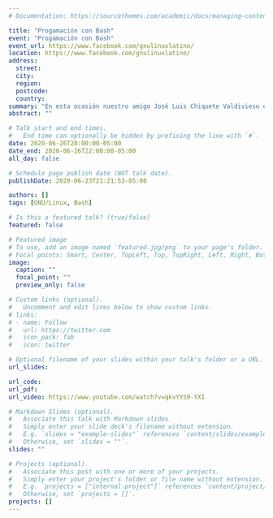 ```yaml
---
# Documentation: https://sourcethemes.com/academic/docs/managing-content/

title: "Progamación con Bash"
event: "Progamación con Bash"
event_url: https://www.facebook.com/gnulinuxlatino/
location: https://www.facebook.com/gnulinuxlatino/
address:
  street:
  city:
  region:
  postcode:
  country:
summary: "En esta ocasión nuestro amigo José Luis Chiquete Valdivieso es nuestro invitado especial donde nos platicará acerca de Programación con Bash."
abstract: ""

# Talk start and end times.
#   End time can optionally be hidden by prefixing the line with `#`.
date: 2020-06-26T20:00:00-05:00
date_end: 2020-06-26T22:00:00-05:00
all_day: false

# Schedule page publish date (NOT talk date).
publishDate: 2020-06-23T21:21:53-05:00

authors: []
tags: [GNU/Linux, Bash]

# Is this a featured talk? (true/false)
featured: false

# Featured image
# To use, add an image named `featured.jpg/png` to your page's folder.
# Focal points: Smart, Center, TopLeft, Top, TopRight, Left, Right, BottomLeft, Bottom, BottomRight.
image:
  caption: ""
  focal_point: ""
  preview_only: false

# Custom links (optional).
#   Uncomment and edit lines below to show custom links.
# links:
# - name: Follow
#   url: https://twitter.com
#   icon_pack: fab
#   icon: twitter

# Optional filename of your slides within your talk's folder or a URL.
url_slides:

url_code:
url_pdf:
url_video: https://www.youtube.com/watch?v=qkvYYS9-YXI

# Markdown Slides (optional).
#   Associate this talk with Markdown slides.
#   Simply enter your slide deck's filename without extension.
#   E.g. `slides = "example-slides"` references `content/slides/example-slides.md`.
#   Otherwise, set `slides = ""`.
slides: ""

# Projects (optional).
#   Associate this post with one or more of your projects.
#   Simply enter your project's folder or file name without extension.
#   E.g. `projects = ["internal-project"]` references `content/project/deep-learning/index.md`.
#   Otherwise, set `projects = []`.
projects: []
---
```

